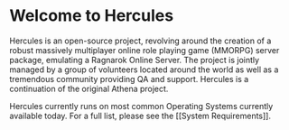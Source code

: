 # Welcome to Hercules

Hercules is an open-source project, revolving around the creation of a robust massively multiplayer online role playing game (MMORPG) server package, emulating a Ragnarok Online Server. The project is jointly managed by a group of volunteers located around the world as well as a tremendous community providing QA and support. Hercules is a continuation of the original Athena project.

Hercules currently runs on most common Operating Systems currently available today. For a full list, please see the [[System Requirements]].